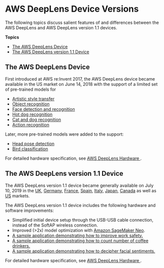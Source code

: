 # AWS DeepLens Device Versions<a name="deeplens-versions"></a>

The following topics discuss salient features of and differences between the AWS DeepLens and AWS DeepLens version 1\.1 devices\.

**Topics**
+ [The AWS DeepLens Device](#deeplens-versions-v1)
+ [The AWS DeepLens version 1\.1 Device](#deeplens-versions-v1.1)

## The AWS DeepLens Device<a name="deeplens-versions-v1"></a>

First introduced at AWS re:Invent 2017, the AWS DeepLens device became available in the US market on June 14, 2018 with the support of a limited set of pre\-trained models for 
+ [Artistic style transfer](deeplens-templated-projects-overview.md#artistic-style-transfer)
+ [Object recognition](deeplens-templated-projects-overview.md#object-recognition)
+ [Face detection and recognition](deeplens-templated-projects-overview.md#face-detection-recognition)
+ [Hot dog recognition](deeplens-templated-projects-overview.md#hot-dog-not-hot-dog)
+ [Cat and dog recognition](deeplens-templated-projects-overview.md#cat-or-dog)
+ [Action recognition](deeplens-templated-projects-overview.md#action-recognition)

Later, more pre\-trained models were added to the support:
+ [Head pose detection](deeplens-templated-projects-overview.md#head-pose-detection)
+ [Bird classification](deeplens-templated-projects-overview.md#bird-classification)

For detailed hardware specification, see [AWS DeepLens Hardware ](deeplens-hardware.md)\.

## The AWS DeepLens version 1\.1 Device<a name="deeplens-versions-v1.1"></a>

The AWS DeepLens version 1\.1 device became generally available on July 10, 2019 in the [UK](https://www.amazon.co.uk/dp/B07KYLSRZM), [Germany](https://www.amazon.de/dp/B07KYKY2K7), [France](https://www.amazon.fr/dp/B07KYKY2K7), [Spain](https://www.amazon.es/dp/B07KYKY2K7), [Italy](https://www.amazon.it/dp/B07KYKY2K7), [Japan](https://www.amazon.co.jp/dp/B07KYM74RJ), [Canada](https://www.amazon.ca/dp/B07JLSHR23) as well as [US](https://www.amazon.com/dp/B07JLSHR23) markets\.

The AWS DeepLens version 1\.1 device includes the following hardware and software improvements: 
+ Simplified initial device setup through the USB\-USB cable connection, instead of the SoftAP wireless connection\.
+ Improved \(>2x\) model optimization with [Amazon SageMaker Neo](https://aws.amazon.com/sagemaker/neo/)\.
+ [A sample application demonstrating how to improve work safety\.](https://github.com/aws-samples/aws-deeplens-worker-safety-project)
+ [A sample application demonstrating how to count number of coffee drinkers\.](https://github.com/aws-samples/aws-deeplens-coffee-leaderboard)
+ [A sample application demonstrating how to decipher facial sentiments\.](https://github.com/darwaishx/Deep-Learning-With-Deep-Lens/tree/master/3-SentimentAnalysis)

For detailed hardware specification, see [AWS DeepLens Hardware ](deeplens-hardware.md)\.